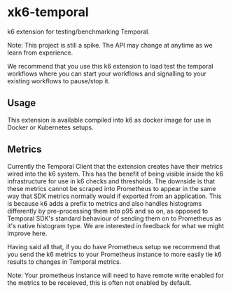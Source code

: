 # xk6-temporal

k6 extension for testing/benchmarking Temporal.

Note: This project is still a spike. The API may change at anytime as we learn from experience.

We recommend that you use this k6 extension to load test the temporal workflows where you can start your workflows and signalling to your existing workflows to pause/stop it. 

## Usage

This extension is available compiled into k6 as docker image for use in Docker or Kubernetes setups.

## Metrics

Currently the Temporal Client that the extension creates have their metrics wired into the k6 system. This has the benefit of being visible inside the k6 infrastructure for use in k6 checks and thresholds. The downside is that these metrics cannot be scraped into Prometheus to appear in the same way that SDK metrics normally would if exported from an application. This is because k6 adds a prefix to metrics and also handles histograms differently by pre-processing them into p95 and so on, as opposed to Temporal SDK's standard behaviour of sending them on to Prometheus as it's native histogram type. We are interested in feedback for what we might improve here.

Having said all that, if you do have Prometheus setup we recommend that you send the k6 metrics to your Prometheus instance to more easily tie k6 results to changes in Temporal metrics. 

Note: Your prometheus instance will need to have remote write enabled for the metrics to be receieved, this is often not enabled by default.
